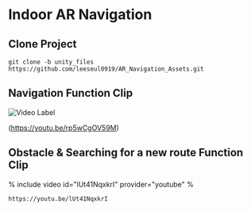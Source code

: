 # Indoor AR Navigation

## Clone Project
```
git clone -b unity_files https://github.com/leeseul0919/AR_Navigation_Assets.git
```

## Navigation Function Clip
![Video Label](http://img.youtube.com/vi/rp5wCgOV59M/0.jpg)

(https://youtu.be/rp5wCgOV59M)

## Obstacle & Searching for a new route Function Clip
% include video id="lUt41NqxkrI" provider="youtube" %
```
https://youtu.be/lUt41NqxkrI
```
